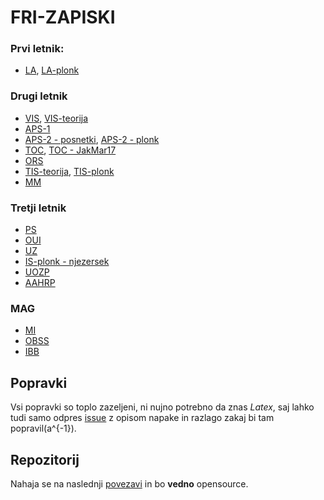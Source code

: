 # FRI-ZAPISKI

### Prvi letnik:
- [LA](https://spagnolog.github.io/FRI-ZAPISKI/LA/la.pdf), [LA-plonk](https://spagnolog.github.io/FRI-ZAPISKI/LA/plonk/la-plonk.pdf)

### Drugi letnik
- [VIS](https://spagnolog.github.io/FRI-ZAPISKI/VIS/vis.pdf), [VIS-teorija](https://github.com/bl4ko/statistics-theory)
- [APS-1](https://github.com/spagnoloG/FRI-ZAPISKI/blob/main/APS/aps.md)
- [APS-2 - posnetki](https://github.com/spagnoloG/FRI-ZAPISKI/blob/main/APS2/posnetki.md), [APS-2 - plonk](https://spagnolog.github.io/FRI-ZAPISKI/APS2/aps2.pdf)
- [TOC](https://spagnolog.github.io/FRI-ZAPISKI/TOC/toc.pdf), [TOC - JakMar17 ](https://github.com/JakMar17/IRZ-skripta )
- [ORS](https://github.com/spagnoloG/FRI-ZAPISKI/blob/main/ORS/ors.md)
- [TIS-teorija](https://spagnolog.github.io/FRI-ZAPISKI/TIS/tis.pdf), [TIS-plonk](https://spagnolog.github.io/FRI-ZAPISKI/TIS/plonk.pdf)
- [MM](https://spagnolog.github.io/FRI-ZAPISKI/MM/mm.pdf)

### Tretji letnik
- [PS](https://github.com/spagnoloG/FRI-ZAPISKI/blob/main/PS/PS.md)
- [OUI](https://spagnolog.github.io/FRI-ZAPISKI/OUI/oui.pdf)
- [UZ](https://spagnolog.github.io/FRI-ZAPISKI/UZ/uz.pdf)
- [IS-plonk - njezersek](https://github.com/njezersek/Zapiski-vprasanja-inteligentni-sistemi)
- [UOZP](https://github.com/spagnoloG/FRI-ZAPISKI/blob/main/UOZP/UOZP.md)
- [AAHRP](https://spagnolog.github.io/FRI-ZAPISKI/AAHRP/aahrp.pdf)

### MAG

- [MI](https://spagnolog.github.io/FRI-ZAPISKI/MI/mi.pdf)
- [OBSS](https://github.com/spagnoloG/FRI-ZAPISKI/blob/main/OBSS/OBSS.md)
- [IBB](https://github.com/spagnoloG/FRI-ZAPISKI/blob/main/IBB/IBB.md)

## Popravki
Vsi popravki so toplo zazeljeni, ni nujno potrebno da znas _Latex_, saj lahko tudi samo odpres [issue](https://github.com/spagnoloG/FRI-ZAPISKI/issues) 
z opisom napake in razlago zakaj bi tam popravil(a^{-1}).

## Repozitorij
Nahaja se na naslednji [povezavi](https://github.com/spagnoloG/FRI-ZAPISKI) in bo **vedno** opensource. 
